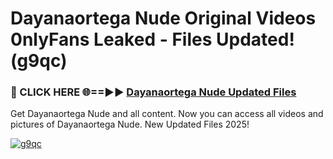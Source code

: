 # Dayanaortega Nude Original Videos 0nlyFans Leaked - Files Updated! (g9qc)

<h3>🔴 CLICK HERE 🌐==►► <a href="https://tinyurl.com/y5r63du9" rel="nofollow">Dayanaortega Nude Updated Files</a></h3>

Get Dayanaortega Nude and all content. Now you can access all videos and pictures of Dayanaortega Nude. New Updated Files 2025!

[![g9qc](https://i.imgur.com/UVo9nyh.gif)](https://tinyurl.com/y5r63du9)